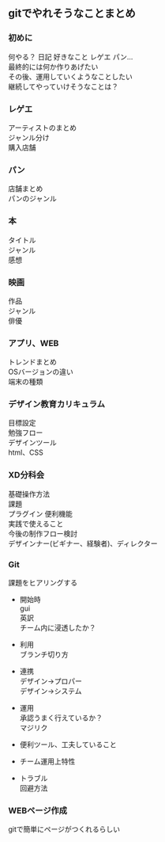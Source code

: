 ## gitでやれそうなことまとめ

### 初めに
何やる？ 日記 好きなこと レゲエ パン...  
最終的には何か作りあげたい  
その後、運用していくようなことしたい  
継続してやっていけそうなことは？

### レゲエ
アーティストのまとめ  
ジャンル分け  
購入店舗

### パン
店舗まとめ  
パンのジャンル  

### 本
タイトル  
ジャンル  
感想

### 映画
作品  
ジャンル  
俳優

### アプリ、WEB
トレンドまとめ  
OSバージョンの違い  
端末の種類

### デザイン教育カリキュラム
目標設定  
勉強フロー  
デザインツール  
html、CSS

### XD分科会
基礎操作方法  
課題  
プラグイン 便利機能  
実践で使えること  
今後の制作フロー検討  
デザインナー(ビギナー、経験者)、ディレクター

### Git
課題をヒアリングする  

* 開始時  
  gui  
  英訳  
  チーム内に浸透したか？

* 利用  
ブランチ切り方

* 連携  
デザイン→プロパー  
デザイン→システム

* 運用  
承認うまく行えているか？  
マジリク

* 便利ツール、工夫していること

* チーム運用上特性

* トラブル  
回避方法

### WEBページ作成
gitで簡単にページがつくれるらしい
